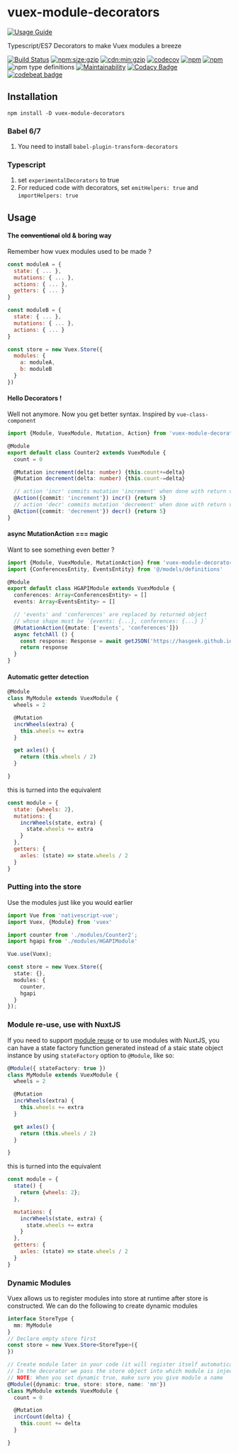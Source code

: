 # vuex-module-decorators

[![Usage Guide](https://img.shields.io/badge/usage-guide-1e90ff.svg?style=for-the-badge&longCache=true)](https://championswimmer.in/vuex-module-decorators/)

Typescript/ES7 Decorators to make Vuex modules a breeze

[![Build Status](https://travis-ci.org/championswimmer/vuex-module-decorators.svg?branch=master)](https://travis-ci.org/championswimmer/vuex-module-decorators)
[![npm:size:gzip](https://img.shields.io/bundlephobia/minzip/vuex-module-decorators.svg?label=npm:size:gzip)](https://bundlephobia.com/result?p=vuex-module-decorators)
[![cdn:min:gzip](https://img.badgesize.io/https://cdn.jsdelivr.net/npm/vuex-module-decorators.svg?label=cdn:min:gzip&compression=gzip)](https://cdn.jsdelivr.net/npm/vuex-module-decorators/dist/cjs/index.min.js)
[![codecov](https://codecov.io/gh/championswimmer/vuex-module-decorators/branch/master/graph/badge.svg)](https://codecov.io/gh/championswimmer/vuex-module-decorators)
[![npm](https://img.shields.io/npm/v/vuex-module-decorators.svg)](https://www.npmjs.com/package/vuex-module-decorators)
[![npm](https://img.shields.io/npm/dw/vuex-module-decorators.svg?colorB=ff0033)](https://www.npmjs.com/package/vuex-module-decorators)
![npm type definitions](https://img.shields.io/npm/types/vuex-module-decorators.svg)
[![Maintainability](https://api.codeclimate.com/v1/badges/5b1dfa8d3d4bdf409b60/maintainability)](https://codeclimate.com/github/championswimmer/vuex-module-decorators/maintainability)
[![Codacy Badge](https://api.codacy.com/project/badge/Grade/b7944c579d5c4c1d949f71a91a538d77)](https://www.codacy.com/app/championswimmer/vuex-module-decorators?utm_source=github.com&amp;utm_medium=referral&amp;utm_content=championswimmer/vuex-module-decorators&amp;utm_campaign=Badge_Grade)
[![codebeat badge](https://codebeat.co/badges/0272746c-8a7d-428b-a20d-387d22bfbcfb)](https://codebeat.co/projects/github-com-championswimmer-vuex-module-decorators-master)

## Installation

```
npm install -D vuex-module-decorators
```
### Babel 6/7

1. You need to install `babel-plugin-transform-decorators`

### Typescript

1. set `experimentalDecorators` to true
2. For reduced code with decorators, set `emitHelpers: true` and `importHelpers: true`

## Usage

#### The <strike>conventional</strike> old & boring way

Remember how vuex modules used to be made ?

```js
const moduleA = {
  state: { ... },
  mutations: { ... },
  actions: { ... },
  getters: { ... }
}

const moduleB = {
  state: { ... },
  mutations: { ... },
  actions: { ... }
}

const store = new Vuex.Store({
  modules: {
    a: moduleA,
    b: moduleB
  }
})
```


#### Hello Decorators !

Well not anymore. Now you get better syntax. Inspired by `vue-class-component`

```typescript
import {Module, VuexModule, Mutation, Action} from 'vuex-module-decorators' 

@Module
export default class Counter2 extends VuexModule {
  count = 0

  @Mutation increment(delta: number) {this.count+=delta}
  @Mutation decrement(delta: number) {this.count-=delta}

  // action 'incr' commits mutation 'increment' when done with return value as payload
  @Action({commit: 'increment'}) incr() {return 5}
  // action 'decr' commits mutation 'decrement' when done with return value as payload
  @Action({commit: 'decrement'}) decr() {return 5}
}
```

#### async MutationAction === magic

Want to see something even better ?

```typescript
import {Module, VuexModule, MutationAction} from 'vuex-module-decorators'
import {ConferencesEntity, EventsEntity} from '@/models/definitions' 

@Module
export default class HGAPIModule extends VuexModule {
  conferences: Array<ConferencesEntity> = []
  events: Array<EventsEntity> = []

  // 'events' and 'conferences' are replaced by returned object
  // whose shape must be `{events: {...}, conferences: {...} }`
  @MutationAction({mutate: ['events', 'conferences']})
  async fetchAll () {
    const response: Response = await getJSON('https://hasgeek.github.io/events/api/events.json')
    return response
  }
}
```

#### Automatic getter detection
```typescript
@Module
class MyModule extends VuexModule {
  wheels = 2

  @Mutation
  incrWheels(extra) {
    this.wheels += extra
  }

  get axles() {
    return (this.wheels / 2)
  }

}
```

this is turned into the equivalent

```javascript
const module = {
  state: {wheels: 2},
  mutations: {
    incrWheels(state, extra) {
      state.wheels += extra
    }
  },
  getters: {
    axles: (state) => state.wheels / 2
  }
}
```


### Putting into the store

Use the modules just like you would earlier

```typescript
import Vue from 'nativescript-vue';
import Vuex, {Module} from 'vuex'

import counter from './modules/Counter2';
import hgapi from './modules/HGAPIModule'

Vue.use(Vuex);

const store = new Vuex.Store({
  state: {},
  modules: {
    counter,
    hgapi
  }
});
```

### Module re-use, use with NuxtJS

If you need to support [module reuse](https://vuex.vuejs.org/guide/modules.html#module-reuse)
or to use modules with NuxtJS, you can have a state factory function generated instead
of a staic state object instance by using `stateFactory` option to `@Module`, like so:

```typescript
@Module({ stateFactory: true })
class MyModule extends VuexModule {
  wheels = 2

  @Mutation
  incrWheels(extra) {
    this.wheels += extra
  }

  get axles() {
    return (this.wheels / 2)
  }

}
```

this is turned into the equivalent

```javascript
const module = {
  state() {
    return {wheels: 2};
  },

  mutations: {
    incrWheels(state, extra) {
      state.wheels += extra
    }
  },
  getters: {
    axles: (state) => state.wheels / 2
  }
}
```

### Dynamic Modules

Vuex allows us to register modules into store at runtime after store is
constructed. We can do the following to create dynamic modules

```typescript
interface StoreType {
  mm: MyModule
}
// Declare empty store first
const store = new Vuex.Store<StoreType>({
})

// Create module later in your code (it will register itself automatically)
// In the decorator we pass the store object into which module is injected
// NOTE: When you set dynamic true, make sure you give module a name
@Module({dynamic: true, store: store, name: 'mm'})
class MyModule extends VuexModule {
  count = 0

  @Mutation
  incrCount(delta) {
    this.count += delta
  }

}

```
